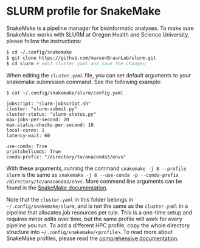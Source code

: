 # SLURM profile for SnakeMake

SnakeMake is a pipeline manager for bioinformatic analyses. To make sure SnakeMake works with SLURM at Oregon Health and Science University, please follow the instructions: 

```bash
$ cd ~/.config/snakemake
$ git clone https://github.com/maxsonBraunLab/slurm.git
$ cd slurm # edit cluster.yaml and save the changes
```

When editing the `cluster.yaml` file, you can set default arguments to your snakemake submission command. See the following example:

```
$ cat ~/.config/snakemake/slurm/config.yaml

jobscript: "slurm-jobscript.sh"
cluster: "slurm-submit.py"
cluster-status: "slurm-status.py"
max-jobs-per-second: 20
max-status-checks-per-second: 10
local-cores: 1
latency-wait: 60

use-conda: True
printshellcmds: True
conda-prefix: "/directory/to/anaconda3/envs"

```

With these arguments, running the command `snakemake -j 8 --profile slurm` is the same as `snakemake -j 8 --use-conda -p --conda-prefix /directory/to/anaconda3/envs`. More command line arguments can be found in the [SnakeMake documentation](https://snakemake.readthedocs.io/en/stable/executing/cli.html).

Note that the `cluster.yaml` in this folder belongs in `~/.config/snakemake/slurm`, and is not the same as the `cluster.yaml` in a pipeline that allocates job resources per rule. This is a one-time setup and requires minor edits over time, but the same profile will work for every pipeline you run. To add a different HPC profile, copy the whole directory structure into `~/.config/snakemake/<profile>`. To read more about SnakeMake profiles, please read the [comprehensive documentation](https://snakemake.readthedocs.io/en/stable/executing/cli.html).